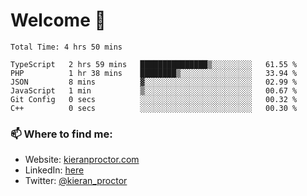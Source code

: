 # Welcome 🦘

<!--START_SECTION:waka-->

```text
Total Time: 4 hrs 50 mins

TypeScript   2 hrs 59 mins   ███████████████▒░░░░░░░░░   61.55 %
PHP          1 hr 38 mins    ████████▒░░░░░░░░░░░░░░░░   33.94 %
JSON         8 mins          ▓░░░░░░░░░░░░░░░░░░░░░░░░   02.99 %
JavaScript   1 min           ▒░░░░░░░░░░░░░░░░░░░░░░░░   00.67 %
Git Config   0 secs          ░░░░░░░░░░░░░░░░░░░░░░░░░   00.32 %
C++          0 secs          ░░░░░░░░░░░░░░░░░░░░░░░░░   00.30 %
```

<!--END_SECTION:waka-->

### 📫 Where to find me:

-   Website: [kieranproctor.com](https://kieranproctor.com/)
-   LinkedIn: [here](https://www.linkedin.com/in/kieran-proctor-086b5a159/)
-   Twitter: [@kieran_proctor](https://twitter.com/kieran_proctor)
